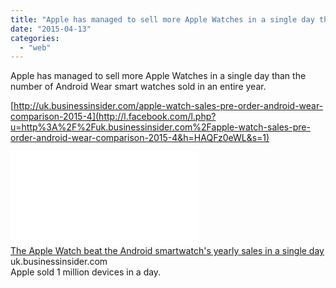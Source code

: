 ```yaml
---
title: "Apple has managed to sell more Apple Watches in a single day than the number of..."
date: "2015-04-13"
categories: 
  - "web"
---
```


Apple has managed to sell more Apple Watches in a single day than the number of Android Wear smart watches sold in an entire year.  
  
[http://uk.businessinsider.com/apple-watch-sales-pre-order-android-wear-comparison-2015-4](http://l.facebook.com/l.php?u=http%3A%2F%2Fuk.businessinsider.com%2Fapple-watch-sales-pre-order-android-wear-comparison-2015-4&h=HAQFz0eWL&s=1)  
  
[![](images/safe_image.php?d=AQD6DF9-m0oHUle6&w=158&h=158&url=http%3A%2F%2Fstatic3.uk.businessinsider.com%2Fimage%2F552b7c72833c9efc7ac84026%2Fthe-apple-watch-beat-the-android-smartwatchs-yearly-sales-in-a-single-day.jpg)](http://l.facebook.com/l.php?u=http%3A%2F%2Fuk.businessinsider.com%2Fapple-watch-sales-pre-order-android-wear-comparison-2015-4&h=GAQEwaZJ5&s=1)  
[The Apple Watch beat the Android smartwatch's yearly sales in a single day](http://l.facebook.com/l.php?u=http%3A%2F%2Fuk.businessinsider.com%2Fapple-watch-sales-pre-order-android-wear-comparison-2015-4&h=XAQGJdWNg&s=1)  
uk.businessinsider.com  
Apple sold 1 million devices in a day.
